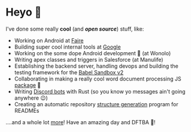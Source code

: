 # Heyo :wave:
I've done some really **cool** (and ***open source***) stuff, like:
 - Working on Android at [Faire](https://www.faire.com/)
 - Building super cool internal tools at [Google](https://cloud.google.com/anthos)
 - Working on the some dope Android development :robot: (at Wonolo)
 - Writing apex classes and triggers in Salesforce (at Manulife)
 - Establishing the backend server, handling devops and building the testing framework for the [Babel Sandbox v2](https://github.com/MLH-Fellowship/babel-sandbox-server)
 - Collaborating in making a really cool word document processing JS [package](https://github.com/SheetJS/js-word) :page_facing_up:
 - Writing [Discord bots](https://github.com/barronwei/util-bot) with Rust (so you know yo messages ain't going anywhere :wink:)
 - Creating an automatic repository [structure generation](https://github.com/MLH-Fellowship/0.2.1-readme-dirs) program for READMEs

....and a whole lot [more](https://github.com/mohammedsahl?tab=repositories)! Have an amazing day and DFTBA :tada:!
